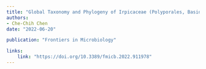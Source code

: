 ```yaml
---
title: "Global Taxonomy and Phylogeny of Irpicaceae (Polyporales, Basidiomycota) With Descriptions of Seven New Species and Proposals of Two New Combinations"
authors:
- Che-Chih Chen
date: "2022-06-20"

publication: "Frontiers in Microbiology"

links:
    link: "https://doi.org/10.3389/fmicb.2022.911978"
---
```

